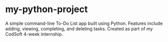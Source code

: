 # my-python-project
A simple command-line To-Do List app built using Python. Features include adding, viewing, completing, and deleting tasks. Created as part of my CodSoft 4-week internship.
